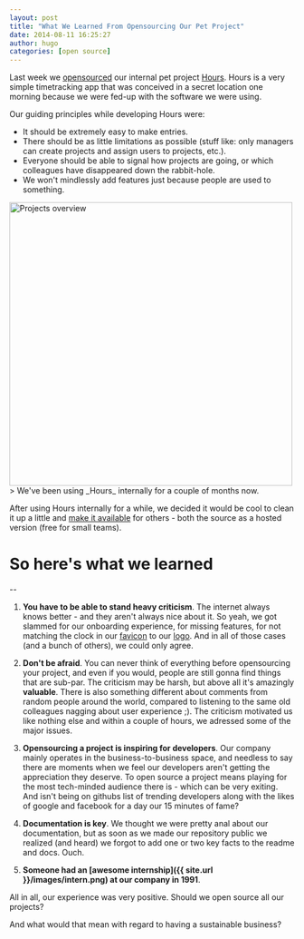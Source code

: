 ```yaml
---
layout: post
title: "What We Learned From Opensourcing Our Pet Project"
date: 2014-08-11 16:25:27
author: hugo
categories: [open source]
---
```


Last week we [opensourced](https://news.ycombinator.com/item?id=8151777) our internal pet project [Hours](https://github.com/DefactoSoftware/Hours). Hours is a very simple timetracking app that was conceived in a secret location one morning because we were fed-up with the software we were using.

Our guiding principles while developing Hours were:

* It should be extremely easy to make entries.
* There should be as little limitations as possible (stuff like: only managers can create projects and assign users to projects, etc.).
* Everyone should be able to signal how projects are going, or which colleagues have disappeared down the rabbit-hole.
* We won't mindlessly add features just because people are used to something.


<img src="http://i.imgur.com/L6cCxPd.png" width=500 alt="Projects overview" />
> We've been using _Hours_ internally for a couple of months now.

After using Hours internally for a while, we decided it would be cool to clean it up a little and [make it available](https://happyhours.io) for others - both the source as a hosted version (free for small teams).

# So here's what we learned
--

1. __You have to be able to stand heavy criticism__. The internet always knows better - and they aren't always nice about it. So yeah, we got slammed for our onboarding experience, for missing features, for not matching the clock in our [favicon](https://happyhours.io/assets/favicon-cda301768f23447b0684fc792f77e140.ico) to our [logo](https://happyhours.io/assets/logo-white-shadow-e39a142fa42f9f5985e44b06ec6cf432.png). And in all of those cases (and a bunch of others), we could only agree.

2. __Don't be afraid__. You can never think of everything before opensourcing your project, and even if you would, people are still gonna find things that are sub-par. The criticism may be harsh, but above all it's amazingly __valuable__. There is also something different about comments from random people around the world, compared to listening to the same old colleagues nagging about user experience ;). The criticism motivated us like nothing else and within a couple of hours, we adressed some of the major issues.

3. __Opensourcing a project is inspiring for developers__. Our company mainly operates in the business-to-business space, and needless to say there are moments when we feel our developers aren't getting the appreciation they deserve. To open source a project means playing for the most tech-minded audience there is - which can be very exiting. And isn't being on githubs list of trending developers along with the likes of google and facebook for a day our 15 minutes of fame?

4. __Documentation is key__. We thought we were pretty anal about our documentation, but as soon as we made our repository public we realized (and heard) we forgot to add one or two key facts to the readme and docs. Ouch.

5. __Someone had an [awesome internship]({{ site.url }}/images/intern.png) at our company in 1991__.

All in all, our experience was very positive. Should we open source all our projects?

And what would that mean with regard to having a sustainable business?
